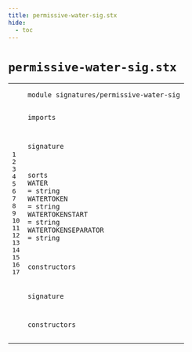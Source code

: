 ```yaml
---
title: permissive-water-sig.stx
hide:
  - toc
---
```


# `permissive-water-sig.stx`



[pdmosses/webdsl-statix/webdslstatix/src-gen/statix/signatures/permissive-water-sig.stx]: https://github.com/pdmosses/webdsl-statix/blob/master/webdslstatix/src-gen/statix/signatures/permissive-water-sig.stx "The source file on GitHub"

<div class="stx"><table class="highlighttable"><tbody><tr><td class="linenos"><div class="linenodiv"><pre><span></span>1
2
3
4
5
6
7
8
9
10
11
12
13
14
15
16
17
</pre></div></td>
<td class="code"><pre><code><span class="keyword">module</span> <span id="signatures/permissive-water-sig_7_38" title="Not referenced locally, nor via imports">signatures/permissive-water-sig</span>

<span class="keyword">imports</span>

<span class="keyword">signature</span>

  <span class="keyword">sorts</span>
    <span id="WATER_72_77" title="Not referenced locally, nor via imports">WATER</span> = <span class="keyword">string</span>
    <span id="WATERTOKEN_91_101" title="Not referenced locally, nor via imports">WATERTOKEN</span> = <span class="keyword">string</span>
    <span id="WATERTOKENSTART_115_130" title="Not referenced locally, nor via imports">WATERTOKENSTART</span> = <span class="keyword">string</span>
    <span id="WATERTOKENSEPARATOR_144_163" title="Not referenced locally, nor via imports">WATERTOKENSEPARATOR</span> = <span class="keyword">string</span>

  <span class="keyword">constructors</span>

<span class="keyword">signature</span>

  <span class="keyword">constructors</span>
</code></pre></td></tr></tbody></table></div>